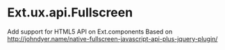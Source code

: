 Ext.ux.api.Fullscreen
=====================

Add support for HTML5 API on Ext.components
Based on http://johndyer.name/native-fullscreen-javascript-api-plus-jquery-plugin/